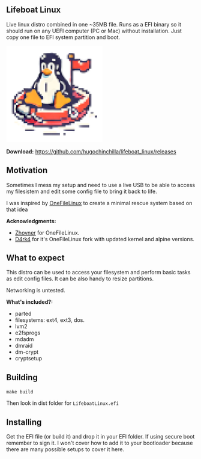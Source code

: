 ## Lifeboat Linux

Live linux distro combined in one ~35MB file. Runs as a EFI binary so it should run on any UEFI computer (PC or Mac) without installation. Just copy one file to EFI system partition and boot.

<img width="256px" alt="One File Linux" src="icon.png" />

**Download:** https://github.com/hugochinchilla/lifeboat_linux/releases


## Motivation

Sometimes I mess my setup and need to use a live USB to be able to access my filesistem and edit some config file to bring it back to life.

I was inspired by [OneFileLinux](https://github.com/zhovner/OneFileLinux) to create a minimal rescue system based on that idea


**Acknowledgments:**

- [Zhovner](https://github.com/zhovner/OneFileLinux) for OneFileLinux. 
- [D4rk4](https://github.com/D4rk4/OneRecovery) for it's OneFileLinux fork with updated kernel and alpine versions.


## What to expect

This distro can be used to access your filesystem and perform basic tasks as edit config files. It can be also handy to resize partitions.

Networking is untested.

**What's included?:**

- parted
- filesystems: ext4, ext3, dos.
- lvm2
- e2fsprogs
- mdadm
- dmraid
- dm-crypt
- cryptsetup


## Building

```
make build
```

Then look in dist folder for `LifeboatLinux.efi`


## Installing

Get the EFI file (or build it) and drop it in your EFI folder. If using secure boot remember to sign it. I won't cover how to add it to your bootloader because there are many possible setups to cover it here.